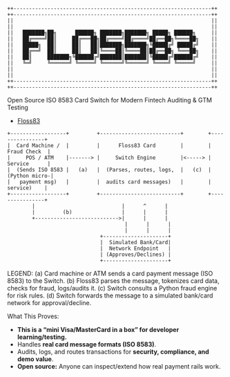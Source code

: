 
```text
++----------------------------------------------------------------++
++----------------------------------------------------------------++
||                                                                ||
||                                                                ||
||   ███████╗██╗      ██████╗ ███████╗███████╗ █████╗ ██████╗     ||
||   ██╔════╝██║     ██╔═══██╗██╔════╝██╔════╝██╔══██╗╚════██╗    ||
||   █████╗  ██║     ██║   ██║███████╗███████╗╚█████╔╝ █████╔╝    ||
||   ██╔══╝  ██║     ██║   ██║╚════██║╚════██║██╔══██╗ ╚═══██╗    ||
||   ██║     ███████╗╚██████╔╝███████║███████║╚█████╔╝██████╔╝    ||
||   ╚═╝     ╚══════╝ ╚═════╝ ╚══════╝╚══════╝ ╚════╝ ╚═════╝     ||
||                                                                ||
||                                                                ||
++----------------------------------------------------------------++
++----------------------------------------------------------------++

```

Open Source ISO 8583 Card Switch for Modern Fintech Auditing &amp; GTM Testing

- [Floss83](https://github.com/floss83)


```text
+------------------+         +--------------------------+        +----------------+
|  Card Machine /  |         |      Floss83 Card        |        |   Fraud Check  |
|     POS / ATM    |-------> |     Switch Engine        |<-----> |   Service      |
|  (Sends ISO 8583 |   (a)   |  (Parses, routes, logs,  |   (c)  |  (Python micro-|
|   payment msg)   |         |  audits card messages)   |        |    service)    |
+------------------+         +--------------------------+        +----------------+
        |                            |      ^      |
        |         (b)                |      |      |
        +--------------------------->|      |      |
                                      |      |      |
                                      |      |      |
                              +---------------------+
                              |  Simulated Bank/Card|
                              |  Network Endpoint   |
                              | (Approves/Declines) |
                              +---------------------+
```
LEGEND:
(a) Card machine or ATM sends a card payment message (ISO 8583) to the Switch.
(b) Floss83 parses the message, tokenizes card data, checks for fraud, logs/audits it.
(c) Switch consults a Python fraud engine for risk rules.
(d) Switch forwards the message to a simulated bank/card network for approval/decline.

What This Proves:
- **This is a “mini Visa/MasterCard in a box” for developer learning/testing.**
- Handles **real card message formats (ISO 8583)**.
- Audits, logs, and routes transactions for **security, compliance, and demo value**.
- **Open source:** Anyone can inspect/extend how real payment rails work.
